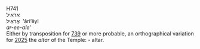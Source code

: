 <body>
  <p>H741<br>  אראיל  <br> אֲרִאֵיל  ‎  ‘ări‘êyl  <br><i>ar-ee-ale‘ </i><br>Either by transposition for <a href="h0739.htm">739</a> or more probable, an orthographical variation for <a href="h2025.htm">2025</a>  the <i>altar</i> of the Temple: - altar.<br></p>
 </body>